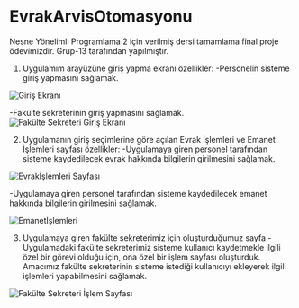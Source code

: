 # EvrakArvisOtomasyonu
Nesne Yönelimli Programlama 2 için verilmiş dersi tamamlama final proje ödevimizdir. Grup-13 tarafından yapılmıştır.


1) Uygulamım arayüzüne giriş yapma ekranı
özellikler:
-Personelin sisteme giriş yapmasını sağlamak.

![Giriş Ekranı](https://github.com/beyzagunyddn/EvrakArvisOtomasyonu/assets/95521633/4be52627-271b-4b5b-9b1a-a9cc5014af6a)

-Fakülte sekreterinin giriş yapmasını sağlamak.
![Fakülte Sekreteri Giriş Ekranı](https://github.com/beyzagunyddn/EvrakArvisOtomasyonu/assets/95521633/9973f71b-2b20-4a19-988e-2eec7947fc78)

2) Uygulamanın giriş seçimlerine göre açılan Evrak İşlemleri ve Emanet İşlemleri sayfası
özellikler:
-Uygulamaya giren personel tarafından sisteme kaydedilecek evrak hakkında bilgilerin girilmesini sağlamak.

![Evrakİşlemleri Sayfası](https://github.com/beyzagunyddn/EvrakArvisOtomasyonu/assets/95521633/e3ed80a2-6ce5-49f5-82a6-e0193e1564b8)

-Uygulamaya giren personel tarafından sisteme kaydedilecek emanet hakkında bilgilerin girilmesini sağlamak.

![Emanetİşlemleri](https://github.com/beyzagunyddn/EvrakArvisOtomasyonu/assets/95521633/55c33fb7-700c-4696-ad50-1133331cbf34)

3) Uygulamaya giren fakülte sekreterimiz için oluşturduğumuz sayfa
-Uygulamadaki fakülte sekreterimiz sisteme kullanıcı kaydetmekle ilgili özel bir görevi olduğu için, ona özel bir işlem sayfası oluşturduk. Amacımız fakülte sekreterinin sisteme istediği kullanıcıyı ekleyerek ilgili işlemleri yapabilmesini sağlamak.

  ![Fakülte Sekreteri İşlem Sayfası](https://github.com/beyzagunyddn/EvrakArvisOtomasyonu/assets/95521633/cb8063c5-27e8-4d39-9b2e-0f1dc4b707a4)


 
